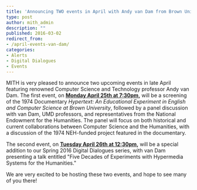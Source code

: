 ```yaml
---
title: 'Announcing TWO events in April with Andy van Dam from Brown University!'
type: post
author: mith_admin
description: ""
published: 2016-03-02
redirect_from: 
- /april-events-van-dam/
categories:
- Alerts
- Digital Dialogues
- Events
---
```

MITH is very pleased to announce two upcoming events in late April featuring renowned Computer Science and Technology professor Andy van Dam. The first event, on **[Monday April 25th at 7:30pm](http://mith.umd.edu/research/computer-science-and-the-humanities/),** will be a screening of the 1974 Documentary _Hypertext: An Educational Experiment in English and Computer Science at Brown University_, followed by a panel discussion with van Dam, UMD professors, and representatives from the National Endowment for the Humanities. The panel will focus on both historical and current collaborations between Computer Science and the Humanities, with a discussion of the 1974 NEH-funded project featured in the documentary.

The second event, on **[Tuesday April 26th at 12:30pm](http://mith.umd.edu/dialogues/dd-spring-2016-andy-van-dam/),** will be a special addition to our Spring 2016 Digital Dialogues series, with van Dam presenting a talk entitled "Five Decades of Experiments with Hypermedia Systems for the Humanities."

We are very excited to be hosting these two events, and hope to see many of you there!
